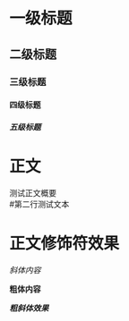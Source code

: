 # 一级标题

## 二级标题

### 三级标题

#### 四级标题

##### 五级标题

# 正文

测试正文概要<br>
\#第二行测试文本

# 正文修饰符效果

*斜体内容*

**粗体内容**

***粗斜体效果***
